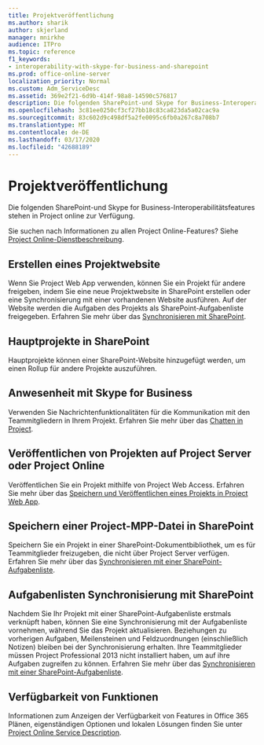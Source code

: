 ```yaml
---
title: Projektveröffentlichung
ms.author: sharik
author: skjerland
manager: mnirkhe
audience: ITPro
ms.topic: reference
f1_keywords:
- interoperability-with-skype-for-business-and-sharepoint
ms.prod: office-online-server
localization_priority: Normal
ms.custom: Adm_ServiceDesc
ms.assetid: 369e2f21-6d9b-414f-98a8-14590c576817
description: Die folgenden SharePoint-und Skype for Business-Interoperabilitätsfeatures stehen in Project online zur Verfügung.
ms.openlocfilehash: 3c81ee0250cf3cf27bb18c83ca823da5a02cac9a
ms.sourcegitcommit: 83c602d9c498df5a2fe0095c6fb0a267c8a708b7
ms.translationtype: MT
ms.contentlocale: de-DE
ms.lasthandoff: 03/17/2020
ms.locfileid: "42688189"
---
```

# <a name="project-publishing"></a>Projektveröffentlichung

Die folgenden SharePoint-und Skype for Business-Interoperabilitätsfeatures stehen in Project online zur Verfügung.
  
Sie suchen nach Informationen zu allen Project Online-Features? Siehe [Project Online-Dienstbeschreibung](project-online-service-description.md).
  
## <a name="create-a-project-site"></a>Erstellen eines Projektwebsite

Wenn Sie Project Web App verwenden, können Sie ein Projekt für andere freigeben, indem Sie eine neue Projektwebsite in SharePoint erstellen oder eine Synchronisierung mit einer vorhandenen Website ausführen. Auf der Website werden die Aufgaben des Projekts als SharePoint-Aufgabenliste freigegeben. Erfahren Sie mehr über das [Synchronisieren mit SharePoint](https://go.microsoft.com/fwlink/p/?LinkId=271352).
  
## <a name="master-projects-on-sharepoint"></a>Hauptprojekte in SharePoint

Hauptprojekte können einer SharePoint-Website hinzugefügt werden, um einen Rollup für andere Projekte auszuführen. 
  
## <a name="presence-with-skype-for-business"></a>Anwesenheit mit Skype for Business

Verwenden Sie Nachrichtenfunktionalitäten für die Kommunikation mit den Teammitgliedern in Ihrem Projekt. Erfahren Sie mehr über das [Chatten in Project](https://go.microsoft.com/fwlink/p/?LinkId=271351).
  
## <a name="publish-projects-on-project-server-or-project-online"></a>Veröffentlichen von Projekten auf Project Server oder Project Online

Veröffentlichen Sie ein Projekt mithilfe von Project Web Access. Erfahren Sie mehr über das [Speichern und Veröffentlichen eines Projekts in Project Web App](https://go.microsoft.com/fwlink/p/?LinkId=271354).
  
## <a name="save-a-project-mpp-file-on-sharepoint"></a>Speichern einer Project-MPP-Datei in SharePoint

Speichern Sie ein Projekt in einer SharePoint-Dokumentbibliothek, um es für Teammitglieder freizugeben, die nicht über Project Server verfügen. Erfahren Sie mehr über das [Synchronisieren mit einer SharePoint-Aufgabenliste](https://go.microsoft.com/fwlink/p/?LinkId=271353).
  
## <a name="task-list-sync-to-sharepoint"></a>Aufgabenlisten Synchronisierung mit SharePoint

Nachdem Sie Ihr Projekt mit einer SharePoint-Aufgabenliste erstmals verknüpft haben, können Sie eine Synchronisierung mit der Aufgabenliste vornehmen, während Sie das Projekt aktualisieren. Beziehungen zu vorherigen Aufgaben, Meilensteinen und Feldzuordnungen (einschließlich Notizen) bleiben bei der Synchronisierung erhalten. Ihre Teammitglieder müssen Project Professional 2013 nicht installiert haben, um auf ihre Aufgaben zugreifen zu können. Erfahren Sie mehr über das [Synchronisieren mit einer SharePoint-Aufgabenliste](https://go.microsoft.com/fwlink/p/?LinkId=271353).
  
## <a name="feature-availability"></a>Verfügbarkeit von Funktionen

Informationen zum Anzeigen der Verfügbarkeit von Features in Office 365 Plänen, eigenständigen Optionen und lokalen Lösungen finden Sie unter [Project Online Service Description](project-online-service-description.md).
  

